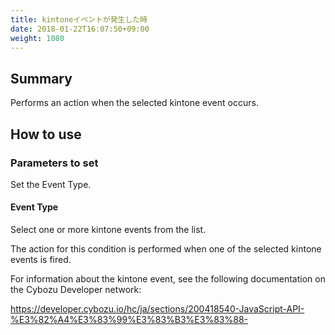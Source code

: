 ```yaml
---
title: kintoneイベントが発生した時
date: 2018-01-22T16:07:50+09:00
weight: 1080
---
```

## Summary

Performs an action when the selected kintone event occurs.

## How to use

### Parameters to set

Set the Event Type.

#### Event Type

Select one or more kintone events from the list.

The action for this condition is performed when one of the selected kintone events is fired.

For information about the kintone event, see the following documentation on the Cybozu Developer network:

https://developer.cybozu.io/hc/ja/sections/200418540-JavaScript-API-%E3%82%A4%E3%83%99%E3%83%B3%E3%83%88-
